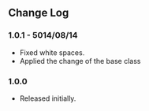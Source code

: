 ## Change Log

### 1.0.1 - 5014/08/14
- Fixed white spaces.
- Applied the change of the base class

### 1.0.0
- Released initially.